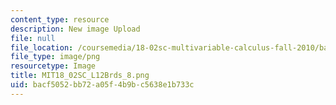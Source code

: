 ```yaml
---
content_type: resource
description: New image Upload
file: null
file_location: /coursemedia/18-02sc-multivariable-calculus-fall-2010/bacf5052bb72a05f4b9bc5638e1b733c_MIT18_02SC_L12Brds_8.png
file_type: image/png
resourcetype: Image
title: MIT18_02SC_L12Brds_8.png
uid: bacf5052-bb72-a05f-4b9b-c5638e1b733c
---
```

